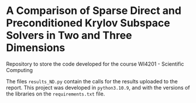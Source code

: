 # A Comparison of Sparse Direct and Preconditioned Krylov Subspace Solvers in Two and Three Dimensions

Repository to store the code developed for the course WI4201 - Scientific Computing

The files `results_ND.py` contain the calls for the results uploaded to the report. This
project was developed in `python3.10.9`, and with the versions of the libraries on the
`requirements.txt` file.
